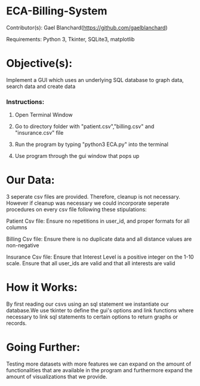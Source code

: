 # ECA-Billing-System

Contributor(s): Gael Blanchard(https://github.com/gaelblanchard)

Requirements: Python 3, Tkinter, SQLite3, matplotlib

# Objective(s):
Implement a GUI which uses an underlying SQL database to graph data, search data and create data

### Instructions:

1) Open Terminal Window

2) Go to directory folder with "patient.csv","billing.csv" and "insurance.csv" file

3) Run the program by typing "python3 ECA.py" into the terminal

4) Use program through the gui window that pops up

# Our Data:
3 seperate csv files are provided. Therefore, cleanup is not necessary. However if cleanup was necessary we could incorporate seperate procedures on every csv file following these stipulations:

Patient Csv file: Ensure no repetitions in user_id, and proper formats for all columns

Billing Csv file: Ensure there is no duplicate data and all distance values are non-negative

Insurance Csv file: Ensure that Interest Level is a positive integer on the 1-10 scale. Ensure that all user_ids are valid and that all interests are valid

# How it Works:
By first reading our csvs using an sql statement we instantiate our database.We use tkinter to define the gui's options and link functions where necessary to link sql statements to certain options to return graphs or records.

# Going Further:
Testing more datasets with more features we can expand on the amount of functionalities that are available in the program and furthermore expand the amount of visualizations that we provide.
